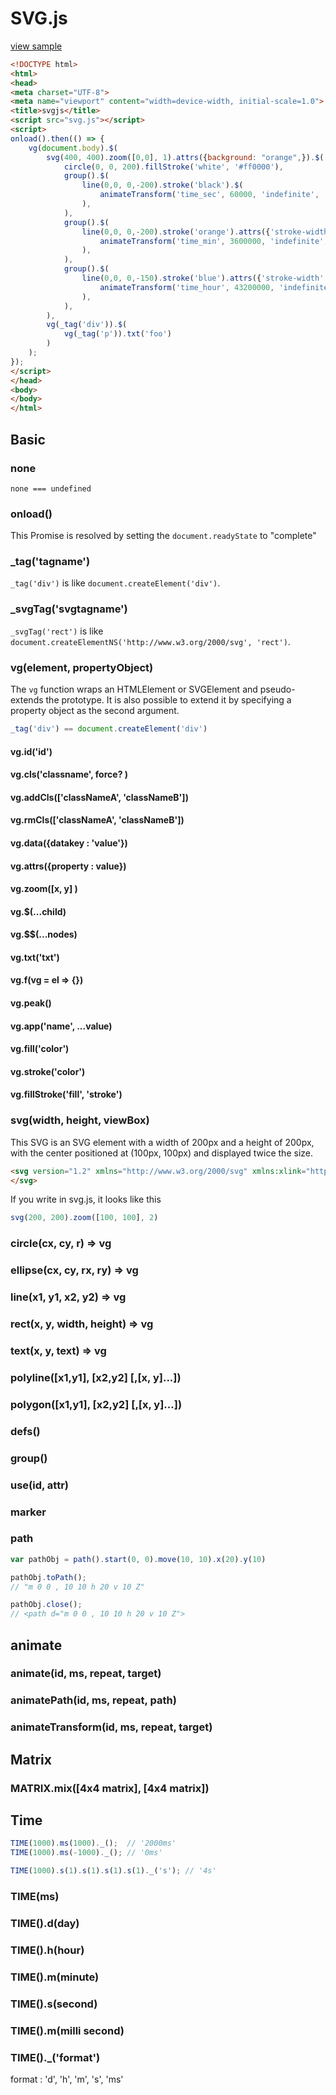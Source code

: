 # SVG.js

[view sample](https://codepen.io/mafumafuultu/project/editor/AVbNQR)

```html
<!DOCTYPE html>
<html>
<head>
<meta charset="UTF-8">
<meta name="viewport" content="width=device-width, initial-scale=1.0">
<title>svgjs</title>
<script src="svg.js"></script>
<script>
onload().then(() => {
	vg(document.body).$(
		svg(400, 400).zoom([0,0], 1).attrs({background: "orange",}).$(
			circle(0, 0, 200).fillStroke('white', '#ff0000'),
			group().$(
				line(0,0, 0,-200).stroke('black').$(
					animateTransform('time_sec', 60000, 'indefinite', 'transform').rotate().values(0, [0, 0], 360, [0, 0]).close()
				),
			),
			group().$(
				line(0,0, 0,-200).stroke('orange').attrs({'stroke-width': 5}).$(
					animateTransform('time_min', 3600000, 'indefinite', 'transform').rotate().values(0, [0, 0], 360, [0, 0]).close()
				),
			),
			group().$(
				line(0,0, 0,-150).stroke('blue').attrs({'stroke-width': 6}).$(
					animateTransform('time_hour', 43200000, 'indefinite', 'transform').rotate().values(0, [0, 0], 360, [0, 0]).close()
				),
			),
		),
		vg(_tag('div')).$(
			vg(_tag('p')).txt('foo')
		)
	);
});
</script>
</head>
<body>
</body>
</html>
```

## Basic
### none
`none === undefined`

### onload()
This Promise is resolved by setting the `document.readyState` to "complete"


### _tag('tagname')
`_tag('div')` is like `document.createElement('div')`.

### _svgTag('svgtagname')
`_svgTag('rect')` is like `document.createElementNS('http://www.w3.org/2000/svg', 'rect')`.

### vg(element, propertyObject)
The `vg` function wraps an HTMLElement or SVGElement and pseudo-extends the prototype. It is also possible to extend it by specifying a property object as the second argument.

```js
_tag('div') == document.createElement('div')
```

#### vg.id('id')
#### vg.cls('classname', force? )
#### vg.addCls(['classNameA', 'classNameB'])
#### vg.rmCls(['classNameA', 'classNameB'])
#### vg.data({datakey : 'value'})
#### vg.attrs({property : value})
#### vg.zoom([x, y] )
#### vg.$(...child)
#### vg.$$(...nodes)
#### vg.txt('txt')
#### vg.f(vg = el => {})
#### vg.peak()
#### vg.app('name', ...value)
#### vg.fill('color')
#### vg.stroke('color')
#### vg.fillStroke('fill', 'stroke')




### svg(width, height, viewBox)

This SVG is an SVG element with a width of 200px and a height of 200px, with the center positioned at (100px, 100px) and displayed twice the size.

```html
<svg version="1.2" xmlns="http://www.w3.org/2000/svg" xmlns:xlink="http://www.w3.org/1999/xlink" width="200" height="200" viewBox="50 50 100 100">
</svg>
```

If you write in svg.js, it looks like this

```js
svg(200, 200).zoom([100, 100], 2)
```


### circle(cx, cy, r) => vg

### ellipse(cx, cy, rx, ry) => vg

### line(x1, y1, x2, y2) => vg

### rect(x, y, width, height) => vg

### text(x, y, text) => vg

### polyline([x1,y1], [x2,y2] [,[x, y]...])
### polygon([x1,y1], [x2,y2] [,[x, y]...])
### defs()
### group()
### use(id, attr)
### marker

### path

```js
var pathObj = path().start(0, 0).move(10, 10).x(20).y(10)

pathObj.toPath();
// "m 0 0 , 10 10 h 20 v 10 Z"

pathObj.close();
// <path d="m 0 0 , 10 10 h 20 v 10 Z">
```


## animate

### animate(id, ms, repeat, target)

### animatePath(id, ms, repeat, path)

### animateTransform(id, ms, repeat, target)


## Matrix

### MATRIX.mix([4x4 matrix], [4x4 matrix])

## Time

```js
TIME(1000).ms(1000)._();  // '2000ms'
TIME(1000).ms(-1000)._(); // '0ms'
```

```js
TIME(1000).s(1).s(1).s(1).s(1)._('s'); // '4s'
```
### TIME(ms)

### TIME().d(day)
### TIME().h(hour)
### TIME().m(minute)
### TIME().s(second)
### TIME().m(milli second)
### TIME()._('format')
format : 'd', 'h', 'm', 's', 'ms'
